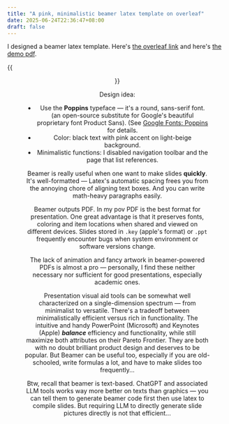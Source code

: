 ```yaml
---
title: "A pink, minimalistic beamer latex template on overleaf"
date: 2025-06-24T22:36:47+08:00
draft: false
---
```


I designed a beamer latex template. Here's [the overleaf link](https://www.overleaf.com/read/cxypnbzgjsch#c690f9) and here's [the demo pdf](/files/pink_beamer_demo.pdf).

{{<figure align="center" src="/files/pink_beamer_demo.pdf" caption="See [the pdf](/files/pink_beamer_demo.pdf) for other pages of the demo." width="66%">}}

Design idea:

- Use the **Poppins** typeface — it's a round, sans-serif font. (an open-source substitute for Google's beautiful proprietary font Product Sans). (See [Google Fonts: Poppins](https://fonts.google.com/specimen/Poppins) for details.
- Color: black text with pink accent on light-beige background.
- Minimalistic functions: I disabled navigation toolbar and the page that list references.

Beamer is really useful when one want to make slides **quickly**. It's well-formatted — Latex's automatic spacing frees you from the annoying chore of aligning text boxes. And you can write math-heavy paragraphs easily.

Beamer outputs PDF. In my pov PDF is the best format for presentation. One great advantage is that it preserves fonts, coloring and item locations when shared and viewed on different devices. Slides stored in `.key` (apple's format) or `.ppt` frequently encounter bugs when system environment or software versions change. 

The lack of animation and fancy artwork in beamer-powered PDFs is almost a pro — personally, I find these neither necessary nor sufficient for good presentations, especially academic ones.

Presentation visual aid tools can be somewhat well characterized on a single-dimension spectrum — from minimalist to versatile. There's a tradeoff between minimalistically efficient versus rich in functionality. The intuitive and handy PowerPoint (Microsoft) and Keynotes (Apple) ***balance*** efficiency and functionality, while still maximize both attributes on their Pareto Frontier. They are both with no doubt brilliant product design and deserves to be popular. But Beamer can be useful too, especially if you are old-schooled, write formulas a lot, and have to make slides too frequently...

Btw, recall that beamer is text-based. ChatGPT and associated LLM tools works way more better on texts than graphics — you can tell them to generate beamer code first then use latex to compile slides. But requiring LLM to directly generate slide pictures directly is not that efficient...

